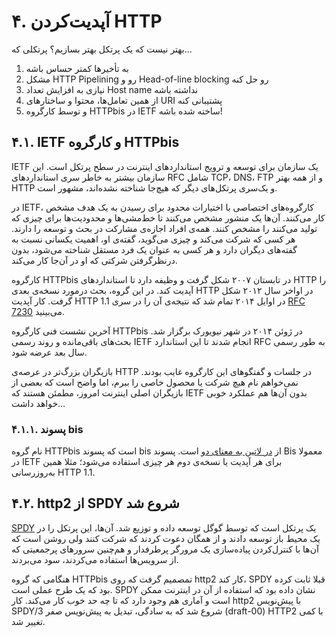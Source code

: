 # ۴. آپدیت‌کردن HTTP

بهتر نیست که یک پرتکل بهتر بسازیم؟ پرتکلی که...

1. به تأخیرها کمتر حساس باشه
2. مشکل HTTP Pipelining رو و Head-of-line blocking رو حل کنه
3. نیازی به افزایش تعداد Host name نداشته باشه
4. از همین تعامل‌ها، محتوا و ساختارهای URI پشتیبانی کنه
5. و توسط کارگروه HTTPbis در IETF ساخته شده باشه!

## ۴.۱. IETF و کارگروه HTTPbis

IETF یک سازمان برای توسعه و ترویج استانداردهای اینترنت در سطح پرتکل است. این سازمان بیشتر به خاطر سری استانداردهای RFC شامل TCP، DNS، FTP و از همه بهتر HTTP و یک‌سری پرتکل‌های دیگر که هیچ‌جا شناخته نشده‌اند، مشهور است.

در IETF، کارگروه‌های اختصاصی با اختیارات محدود برای رسیدن به یک هدف مشخص کار می‌کنند. آن‌ها یک منشور مشخص می‌کنند تا خط‌مشی‌ها و محدودیت‌ها برای چیزی که تولید می‌کنند را مشخص کنند. همه‌ی افراد اجازه‌ی مشارکت در بحث و توسعه را دارند. هر کسی که شرکت می‌کند و چیزی می‌گوید، گفته‌ی او، اهمیت یکسانی نسبت به گفته‌های دیگران دارد و هر کسی به عنوان یک فرد مستقل شناخته می‌شود، بدون درنظرگرفتن شرکتی که او در آن‌جا کار می‌کند.

کارگروه HTTPbis در تابستان ۲۰۰۷ شکل گرفت و وظیفه دارد تا استانداردهای HTTP را آپدیت کند. در این گروه، بحث درمورد نسخه‌ی بعدی HTTP در اواخر سال ۲۰۱۲ شکل گرفت. کار آپدیت HTTP 1.1 در اوایل ۲۰۱۴ تمام شد که نتیجه‌ی آن را در سری [RFC 7230](https://tools.ietf.org/html/rfc7230) می‌بینید.

آخرین نشست فنی کارگروه HTTPbis در ژوئن ۲۰۱۴ در شهر نیویورک برگزار شد. بحث‌های باقی‌مانده و روند رسمی IETF انجام شدند تا این استاندارد RFC به طور رسمی سال بعد عرضه شود.

بازیگران بزرگ‌تر در عرصه‌ی HTTP در جلسات و گفتگوهای این کارگروه غایب بودند. نمی‌خواهم نام هیچ شرکت یا محصول خاصی را ببرم، اما واضح است که بعضی از بازیگران اصلی اینترنت امروز، مطمئن هستند که IETF بدون آن‌ها هم عملکرد خوبی خواهد داشت...

### ۴.۱.۱. پسوند bis

نام گروه HTTPbis است که پسوند bis از [در لاتین به معنای دو](https://en.wiktionary.org/wiki/bis#Latin) است. پسوند Bis معمولا در IETF برای هر آپدیت یا نسخه‌ی دوم هر چیزی استفاده می‌شود؛ مثلا همین به‌روز‌رسانی HTTP 1.1.

## ۴.۲. http2 از SPDY شروع شد

[SPDY](https://en.wikipedia.org/wiki/SPDY) یک پرتکل است که توسط گوگل توسعه‌ داده و توزیع شد. آن‌ها، این پرتکل را در یک محیط باز توسعه دادند و از همگان دعوت کردند که شرکت کنند ولی روشن است که آن‌ها با کنترل‌کردن پیاده‌سازی یک مرورگر پرطرفدار و هم‌چنین سرورهای پرجمعیتی که از سرویس‌ها استفاده می‌کردند، سود می‌بردند.

هنگامی که گروه HTTPbis تمصمیم گرفت که روی http2 کار کند، SPDY قبلا ثابت کرده بود که یک طرح عملی است. SPDY نشان داده بود که استفاده از آن در اینترنت ممکن است و آماری هم وجود دارد که تا چه حد خوب کار می‌کند. کار http2 با پیش‌نویس SPDY/3 شروع شد که به سادگی، تبدیل به پیش‌نویس صفر \(draft-00\) HTTP2 با کمی تغییر شد.

